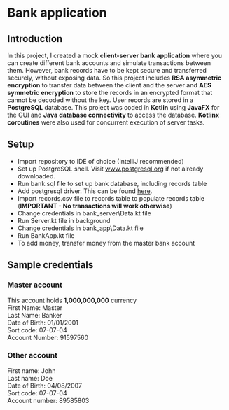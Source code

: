 # Bank application
## Introduction
In this project, I created a mock **client-server bank application** where you can create different
bank accounts and simulate transactions between them. However, bank records have to be kept secure 
and transferred securely, without exposing data. So this project includes **RSA asymmetric encryption** to transfer 
data between the client and the server and **AES symmetric encryption** to store the records in an
encrypted format that cannot be decoded without the key. User records are stored in a 
**PostgreSQL** database. This project was coded in **Kotlin** using **JavaFX** for the GUI and 
**Java database connectivity** to access the database. **Kotlinx coroutines** were also used for
concurrent execution of server tasks.

## Setup
* Import repository to IDE of choice (IntelliJ recommended)
* Set up PostgreSQL shell. Visit www.postgresql.org if not already downloaded.
* Run bank.sql file to set up bank database, including records table
* Add postgresql driver. This can be found [here](https://jdbc.postgresql.org/download/).
* Import records.csv file to records table to populate records table (**IMPORTANT - No transactions will work otherwise**)
* Change credentials in bank_server\Data.kt file
* Run Server.kt file in background
* Change credentials in bank_app\Data.kt file
* Run BankApp.kt file
* To add money, transfer money from the master bank account

## Sample credentials
### Master account 
This account holds **1,000,000,000** currency  
First Name: Master  
Last Name: Banker  
Date of Birth: 01/01/2001  
Sort code: 07-07-04  
Account Number: 91597560

### Other account
First name: John  
Last name: Doe  
Date of Birth: 04/08/2007  
Sort code: 07-07-04  
Account number: 89585803
